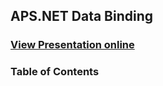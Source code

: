 ## APS.NET Data Binding
### [View Presentation online](https://rawgit.com/TelerikAcademy/ASP.NET-Web-Forms/master/05.%20ASP.NET-Data-Binding/slides/index.html)
### Table of Contents
